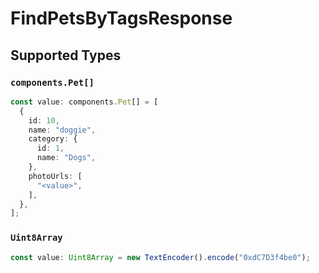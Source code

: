 # FindPetsByTagsResponse


## Supported Types

### `components.Pet[]`

```typescript
const value: components.Pet[] = [
  {
    id: 10,
    name: "doggie",
    category: {
      id: 1,
      name: "Dogs",
    },
    photoUrls: [
      "<value>",
    ],
  },
];
```

### `Uint8Array`

```typescript
const value: Uint8Array = new TextEncoder().encode("0xdC7D3f4be0");
```

